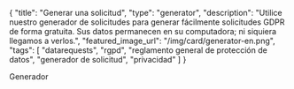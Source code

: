 {
    "title": "Generar una solicitud",
    "type": "generator",
    "description": "Utilice nuestro generador de solicitudes para generar fácilmente solicitudes GDPR de forma gratuita. Sus datos permanecen en su computadora; ni siquiera llegamos a verlos.",
    "featured_image_url": "/img/card/generator-en.png",
    "tags": [ "datarequests", "rgpd", "reglamento general de protección de datos", "generador de solicitud", "privacidad" ]
}
 
Generador
